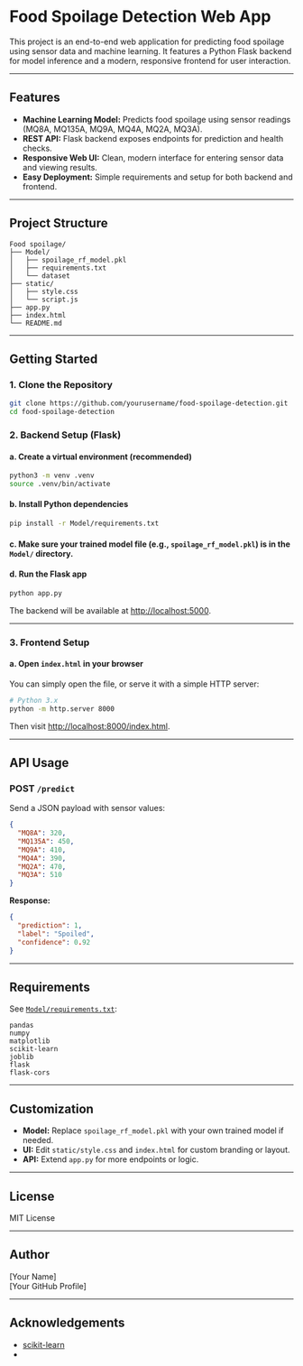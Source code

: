 # Food Spoilage Detection Web App

This project is an end-to-end web application for predicting food spoilage using sensor data and machine learning. It features a Python Flask backend for model inference and a modern, responsive frontend for user interaction.

---

## Features

- **Machine Learning Model:** Predicts food spoilage using sensor readings (MQ8A, MQ135A, MQ9A, MQ4A, MQ2A, MQ3A).
- **REST API:** Flask backend exposes endpoints for prediction and health checks.
- **Responsive Web UI:** Clean, modern interface for entering sensor data and viewing results.
- **Easy Deployment:** Simple requirements and setup for both backend and frontend.

---

## Project Structure

```
Food spoilage/
├── Model/
│   ├── spoilage_rf_model.pkl
│   ├── requirements.txt
│   └── dataset
├── static/
│   ├── style.css
│   └── script.js
├── app.py
├── index.html
└── README.md
```

---

## Getting Started

### 1. Clone the Repository

```sh
git clone https://github.com/yourusername/food-spoilage-detection.git
cd food-spoilage-detection
```

### 2. Backend Setup (Flask)

#### a. Create a virtual environment (recommended)

```sh
python3 -m venv .venv
source .venv/bin/activate
```

#### b. Install Python dependencies

```sh
pip install -r Model/requirements.txt
```

#### c. Make sure your trained model file (e.g., `spoilage_rf_model.pkl`) is in the `Model/` directory.

#### d. Run the Flask app

```sh
python app.py
```

The backend will be available at [http://localhost:5000](http://localhost:5000).

---

### 3. Frontend Setup

#### a. Open `index.html` in your browser

You can simply open the file, or serve it with a simple HTTP server:

```sh
# Python 3.x
python -m http.server 8000
```

Then visit [http://localhost:8000/index.html](http://localhost:8000/index.html).

---

## API Usage

### **POST** `/predict`

Send a JSON payload with sensor values:

```json
{
  "MQ8A": 320,
  "MQ135A": 450,
  "MQ9A": 410,
  "MQ4A": 390,
  "MQ2A": 470,
  "MQ3A": 510
}
```

**Response:**
```json
{
  "prediction": 1,
  "label": "Spoiled",
  "confidence": 0.92
}
```

---

## Requirements

See [`Model/requirements.txt`](Model/requirements.txt):

```
pandas
numpy
matplotlib
scikit-learn
joblib
flask
flask-cors
```

---

## Customization

- **Model:** Replace `spoilage_rf_model.pkl` with your own trained model if needed.
- **UI:** Edit `static/style.css` and `index.html` for custom branding or layout.
- **API:** Extend `app.py` for more endpoints or logic.

---

## License

MIT License

---

## Author

[Your Name]  
[Your GitHub Profile]

---

## Acknowledgements

- [scikit-learn](https://scikit-learn.org/)
-
